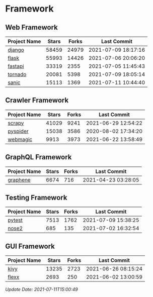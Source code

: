 # Framework

## Web Framework
| Project Name | Stars | Forks | Last Commit |
| ------------ | ----- | ----- | ----------- |
| [django](https://github.com/django/django) | 58459 | 24979 | 2021-07-09 18:17:16 |
| [flask](https://github.com/pallets/flask) | 55993 | 14426 | 2021-07-06 20:06:20 |
| [fastapi](https://github.com/tiangolo/fastapi) | 33319 | 2355 | 2021-07-05 11:45:43 |
| [tornado](https://github.com/tornadoweb/tornado) | 20081 | 5398 | 2021-07-09 18:05:14 |
| [sanic](https://github.com/sanic-org/sanic) | 15113 | 1369 | 2021-07-11 10:44:40 |

## Crawler Framework
| Project Name | Stars | Forks | Last Commit |
| ------------ | ----- | ----- | ----------- |
| [scrapy](https://github.com/scrapy/scrapy) | 41029 | 9241 | 2021-06-29 12:54:22 |
| [pyspider](https://github.com/binux/pyspider) | 15038 | 3586 | 2020-08-02 17:34:20 |
| [webmagic](https://github.com/code4craft/webmagic) | 9913 | 3973 | 2021-06-22 13:58:49 |

## GraphQL Framework
| Project Name | Stars | Forks | Last Commit |
| ------------ | ----- | ----- | ----------- |
| [graphene](https://github.com/graphql-python/graphene) | 6674 | 716 | 2021-04-23 03:28:05 |

## Testing Framework
| Project Name | Stars | Forks | Last Commit |
| ------------ | ----- | ----- | ----------- |
| [pytest](https://github.com/pytest-dev/pytest) | 7513 | 1762 | 2021-07-09 15:38:25 |
| [nose2](https://github.com/nose-devs/nose2) | 685 | 135 | 2021-07-02 16:32:54 |

## GUI Framework
| Project Name | Stars | Forks | Last Commit |
| ------------ | ----- | ----- | ----------- |
| [kivy](https://github.com/kivy/kivy) | 13235 | 2723 | 2021-06-26 08:15:24 |
| [flexx](https://github.com/flexxui/flexx) | 2693 | 250 | 2021-06-02 13:00:59 |

*Update Date: 2021-07-11T15:00:49*